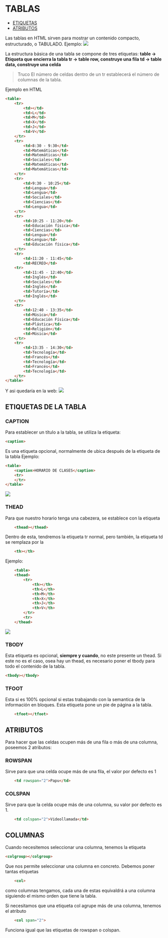 # TABLAS
<ul>
    <li ><a href="#etiquetas">ETIQUETAS</a></li>
    <li><a href="#atributos">ATRIBUTOS</a></li>
</ul>


Las tablas en HTML sirven para mostrar un contenido compacto, estructurado, o TABULADO.
Ejemplo:
<img src="/assets/HTML/tablas1.png">


La estructura básica de una tabla se compone de tres etiquetas:
**table -> Etiqueta que encierra la tabla
tr -> table row, construye una fila
td -> table data, construye una celda**

> Truco
> El número de celdas dentro de un tr establecerá el número de columnas de la tabla.

Ejemplo en HTML
```html
<table>
    <tr>
        <td></td>
        <td>L</td>
        <td>M</td>
        <td>X</td>
        <td>J</td>
        <td>V</td>
    </tr>
    <tr>
        <td>8:30 - 9:30</td>
        <td>Matemáticas</td>
        <td>Matemáticas</td>
        <td>Sociales</td>
        <td>Matemáticas</td>
        <td>Matemáticas</td>
    </tr>
    <tr>
        <td>9:30 - 10:25</td>
        <td>Lengua</td>
        <td>Lengua</td>
        <td>Sociales</td>
        <td>Ciencias</td>
        <td>Lengua</td>
    </tr>
    <tr>
        <td>10:25 - 11:20</td>
        <td>Educación física</td>
        <td>Ciencias</td>
        <td>Lengua</td>
        <td>Lengua</td>
        <td>Educación física</td>
    </tr>
    <tr>
        <td>11:20 - 11:45</td>
        <td>RECREO</td>
    <tr>
        <td>11:45 - 12:40</td>
        <td>Inglés</td>
        <td>Sociales</td>
        <td>Inglés</td>
        <td>Tutoría</td>
        <td>Inglés</td>
    </tr>
    <tr>
        <td>12:40 - 13:35</td>
        <td>Música</td>
        <td>Educación Física</td>
        <td>Plástica</td>
        <td>Religión</td>
        <td>Música</td>
    </tr>
    <tr>
        <td>13:35 - 14:30</td>
        <td>Tecnología</td>
        <td>Francés</td>
        <td>Tecnología</td>
        <td>Francés</td>
        <td>Tecnología</td>
    </tr>
</table>
```

Y asi quedaría en la web:
<img src="../assets/HTML/tablas2.png">

<h2 i="etiquetas"> ETIQUETAS DE LA TABLA</h2>

### CAPTION
Para establecer un título a la tabla, se utiliza la etiqueta:

```html
<caption>
```
Es una etiqueta opcional, normalmente de ubica después de la etiqueta de la tabla
Ejemplo:
```html
<table>
    <caption>HORARIO DE CLASES</caption>
    <tr>
    </tr>
</table>
```

<img src="../assets/HTML/tablas3.png">

### THEAD

Para que nuestro horario tenga una cabezera, se establece con la etiqueta
```html
    <thead></thead>
```
Dentro de esta, tendremos la etiqueta tr normal, pero también, la etiqueta td se remplaza por la
```html
    <th></th>
```

Ejemplo:
```html
    <table>
    <thead>
        <tr>
            <th></th>
            <th>L</th>
            <th>M</th>
            <th>X</th>
            <th>J</th>
            <th>V</th>
        </tr>
        <tr>
    </thead>
```
<img src="../assets/HTML/tablas4.png">

### TBODY
Esta etiqueta es opcional, **siempre y cuando**, no este presente un thead. Si este no es el caso, osea hay un thead, es necesario poner el tbody para todo el contenido de la tabla.
```html
<tbody></tbody>
```

### TFOOT

Esta si es 100% opcional si estas trabajando con la semantica de la información en bloques. Esta etiqueta pone un pie de página a la tabla.

```html
    <tfoot></tfoot>
```

<h2 id="atributos">ATRIBUTOS</h2>
Para hacer que las celdas ocupen más de una fila o más de una columna, poseemos 2 atributos:

### ROWSPAN
Sirve para que una celda ocupe más de una fila, el valor por defecto es 1
```html
    <td rowspan="2">Papu</td>
```

### COLSPAN
Sirve para que la celda ocupe más de una columna, su valor por defecto es 1.
```html
    <td colspan="2">Videollamada</td>
```

<h2 id="columnas">COLUMNAS</h2>

Cuando necesitemos seleccionar una columna, tenemos la etiqueta
```html 
<colgroup></colgroup>
```
Que nos permite seleccionar una columna en concreto. Debemos poner tantas etiquetas
```html
    <col>
```
como columnas tengamos, cada una de estas equivaldrá a una columna siguiendo el mismo orden que tiene la tabla.

Si necesitamos que una etiqueta col agrupe más de una columna, tenemos el atributo
```html
    <col span="2">
```
Funciona igual que las etiquetas de rowspan o colspan.

